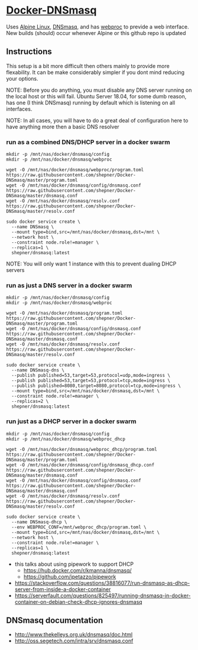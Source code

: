 # [Docker-DNSmasq](https://hub.docker.com/r/shepner/docker-dnsmasq/)

Uses [Alpine Linux](https://hub.docker.com/_/alpine/), [DNSmasq](http://www.thekelleys.org.uk/dnsmasq/doc.html), and has [webproc](https://github.com/jpillora/webproc/) to previde a web interface.  New builds (should) occur whenever Alpine or this github repo is updated

## Instructions

This setup is a bit more difficult then others mainly to provide more flexability.  It can be make considerably simpler if you dont mind reducing your options.

NOTE: Before you do anything, you must disable any DNS server running on the local host or this will fail.  Ubuntu Server 18.04, for some dumb reason, has one (I think DNSmasq) running by default which is listening on all interfaces.

NOTE:  In all cases, you will have to do a great deal of configuration here to have anything more then a basic DNS resolver

### run as a combined DNS/DHCP server in a docker swarm

``` shell
mkdir -p /mnt/nas/docker/dnsmasq/config
mkdir -p /mnt/nas/docker/dnsmasq/webproc

wget -O /mnt/nas/docker/dnsmasq/webproc/program.toml https://raw.githubusercontent.com/shepner/Docker-DNSmasq/master/program.toml
wget -O /mnt/nas/docker/dnsmasq/config/dnsmasq.conf https://raw.githubusercontent.com/shepner/Docker-DNSmasq/master/dnsmasq.conf
wget -O /mnt/nas/docker/dnsmasq/resolv.conf https://raw.githubusercontent.com/shepner/Docker-DNSmasq/master/resolv.conf

sudo docker service create \
  --name DNSmasq \
  --mount type=bind,src=/mnt/nas/docker/dnsmasq,dst=/mnt \
  --network host \
  --constraint node.role!=manager \
  --replicas=1 \
  shepner/dnsmasq:latest
```
NOTE: You will only want 1 instance with this to prevent dualing DHCP servers


### run as just a DNS server in a docker swarm

``` shell
mkdir -p /mnt/nas/docker/dnsmasq/config
mkdir -p /mnt/nas/docker/dnsmasq/webproc

wget -O /mnt/nas/docker/dnsmasq/program.toml https://raw.githubusercontent.com/shepner/Docker-DNSmasq/master/program.toml
wget -O /mnt/nas/docker/dnsmasq/config/dnsmasq.conf https://raw.githubusercontent.com/shepner/Docker-DNSmasq/master/dnsmasq.conf
wget -O /mnt/nas/docker/dnsmasq/resolv.conf https://raw.githubusercontent.com/shepner/Docker-DNSmasq/master/resolv.conf

sudo docker service create \
  --name DNSmasq-dns \
  --publish published=53,target=53,protocol=udp,mode=ingress \
  --publish published=53,target=53,protocol=tcp,mode=ingress \
  --publish published=8080,target=8080,protocol=tcp,mode=ingress \
  --mount type=bind,src=/mnt/nas/docker/dnsmasq,dst=/mnt \
  --constraint node.role!=manager \
  --replicas=2 \
  shepner/dnsmasq:latest
```

### run just as a DHCP server in a docker swarm

``` shell
mkdir -p /mnt/nas/docker/dnsmasq/config
mkdir -p /mnt/nas/docker/dnsmasq/webproc_dhcp

wget -O /mnt/nas/docker/dnsmasq/webproc_dhcp/program.toml https://raw.githubusercontent.com/shepner/Docker-DNSmasq/master/program.toml
wget -O /mnt/nas/docker/dnsmasq/config/dnsmasq_dhcp.conf https://raw.githubusercontent.com/shepner/Docker-DNSmasq/master/dnsmasq.conf
wget -O /mnt/nas/docker/dnsmasq/config/dnsmasq.conf https://raw.githubusercontent.com/shepner/Docker-DNSmasq/master/dnsmasq.conf
wget -O /mnt/nas/docker/dnsmasq/resolv.conf https://raw.githubusercontent.com/shepner/Docker-DNSmasq/master/resolv.conf

sudo docker service create \
  --name DNSmasq-dhcp \
  --env WEBPROC_CONF=/mnt/webproc_dhcp/program.toml \
  --mount type=bind,src=/mnt/nas/docker/dnsmasq,dst=/mnt \
  --network host \
  --constraint node.role!=manager \
  --replicas=1 \
  shepner/dnsmasq:latest
```
* this talks about using pipework to support DHCP
  * https://hub.docker.com/r/kmanna/dnsmasq/
  * https://github.com/jpetazzo/pipework
* https://stackoverflow.com/questions/38816077/run-dnsmasq-as-dhcp-server-from-inside-a-docker-container
* https://serverfault.com/questions/825497/running-dnsmasq-in-docker-container-on-debian-check-dhcp-ignores-dnsmasq


## DNSmasq documentation

* http://www.thekelleys.org.uk/dnsmasq/doc.html
* http://oss.segetech.com/intra/srv/dnsmasq.conf

